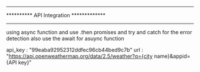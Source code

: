 ****************************************
********** API Integration *************
****************************************

using async function and use .then promises and try and catch for the error detection 
also use the await for asuync function

api_key : "99eaba92952312ddfec96cb44bed9c7b"
 url  : "https://api.openweathermap.org/data/2.5/weather?q={city name}&appid={API key}"



 
